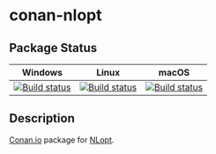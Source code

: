 # conan-nlopt

## Package Status

| Windows | Linux | macOS |
|:-------:|:-----:|:-----:|
|[![Build status](https://ci.appveyor.com/api/projects/status/kayi3eev3gx6j6at/branch/testing%2F2.6.2?svg=true)](https://ci.appveyor.com/project/SpaceIm/conan-nlopt)|[![Build status](https://github.com/SpaceIm/conan-nlopt/workflows/.github/workflows/linux.yml/badge.svg?branch=testing%2F2.6.2)](https://github.com/SpaceIm/conan-nlopt/actions/workflows/linux.yml?query=branch%3Atesting%2F2.6.2)|[![Build status](https://github.com/SpaceIm/conan-nlopt/workflows/.github/workflows/macos.yml/badge.svg?branch=testing%2F2.6.2)](https://github.com/SpaceIm/conan-nlopt/actions/workflows/macos.yml?query=branch%3Atesting%2F2.6.2)|

## Description

[Conan.io](https://conan.io) package for [NLopt](https://github.com/stevengj/nlopt).
